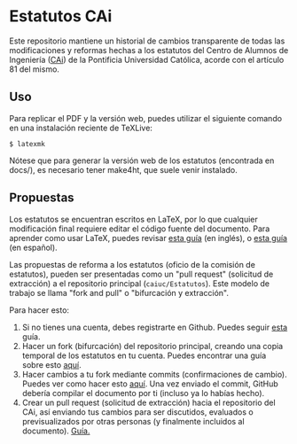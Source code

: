 # Estatutos CAi

Este repositorio mantiene un historial de cambios transparente de todas las modificaciones y reformas hechas a los estatutos del Centro de Alumnos de Ingeniería ([CAi](https://cai.cl)) de la Pontificia Universidad Católica, acorde con el artículo 81 del mismo.

## Uso

Para replicar el PDF y la versión web, puedes utilizar el siguiente comando en una instalación reciente de TeXLive:

```shell
$ latexmk
```

Nótese que para generar la versión web de los estatutos (encontrada en docs/), es necesario tener make4ht, que suele venir instalado.

## Propuestas

Los estatutos se encuentran escritos en LaTeX, por lo que cualquier modificación final requiere editar el código fuente del documento. Para aprender como usar LaTeX, puedes revisar [esta guía](https://www.overleaf.com/learn/latex/Learn_LaTeX_in_30_minutes) (en inglés), o [esta guía](https://users.dcc.uchile.cl/~jbarrios/latex/) (en español).

Las propuestas de reforma a los estatutos (oficio de la comisión de estatutos), pueden ser presentadas como un "pull request" (solicitud de extracción) a el repositorio principal (`caiuc/Estatutos`). Este modelo de trabajo se llama "fork and pull" o "bifurcación y extracción".

Para hacer esto:

1. Si no tienes una cuenta, debes registrarte en Github. Puedes seguir [esta](https://help.github.com/es/github/getting-started-with-github/signing-up-for-a-new-github-account) guía.
2. Hacer un fork (bifurcación) del repositorio principal, creando una copia temporal de los estatutos en tu cuenta. Puedes encontrar una guía sobre esto [aquí](https://help.github.com/es/github/collaborating-with-issues-and-pull-requests/working-with-forks).
3. Hacer cambios a tu fork mediante commits (confirmaciones de cambio). Puedes ver como hacer esto [aquí](https://help.github.com/es/github/using-git). Una vez enviado el commit, GitHub debería compilar el documento por ti (incluso ya lo habías hecho).
4. Crear un pull request (solicitud de extracción) hacia el repositorio del CAi, así enviando tus cambios para ser discutidos, evaluados o previsualizados por otras personas (y finalmente incluidos al documento). [Guía.](https://help.github.com/es/github/collaborating-with-issues-and-pull-requests/proposing-changes-to-your-work-with-pull-requests)